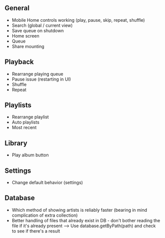 ## General
* Mobile Home controls working (play, pause, skip, repeat, shuffle)
* Search (global / current view)
* Save queue on shutdown
* Home screen
* Queue
* Share mounting

## Playback
* Rearrange playing queue
* Pause issue (restarting in UI)
* Shuffle
* Repeat

## Playlists
* Rearrange playlist
* Auto playlists
 * Most recent

## Library
* Play album button

## Settings
* Change default behavior (settings)

## Database
* Which method of showing artists is reliably faster (bearing in mind complication of extra collection)
* Better handling of files that already exist in DB - don't bother reading the file if it's already present
 --> Use database.getByPath(path) and check to see if there's a result